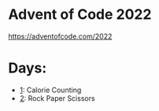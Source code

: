 # Advent of Code 2022
https://adventofcode.com/2022

# Days:
- [1](1/): Calorie Counting
- [2](2/): Rock Paper Scissors